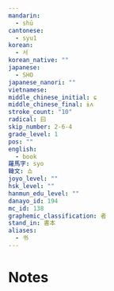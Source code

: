 ```yaml
---
mandarin:
  - shū
cantonese:
  - syu1
korean:
  - 서
korean_native: ""
japanese:
  - SHO
japanese_nanori: ""
vietnamese:
middle_chinese_initial: ɕ
middle_chinese_final: ɨʌ
stroke_count: "10"
radical: 曰
skip_number: 2-6-4
grade_level: 1
pos: ""
english:
  - book
羅馬字: syo
韓文: 쇼
joyo_level: ""
hsk_level: ""
hanmun_edu_level: ""
danayo_id: 194
mc_id: 138
graphemic_classification: 者
stand_in: 書本
aliases:
  - 书
---
```


# Notes
